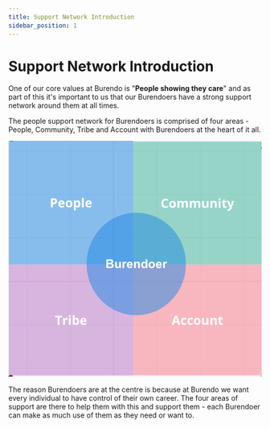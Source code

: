 ```yaml
---
title: Support Network Introduction
sidebar_position: 1
---
```

# Support Network Introduction

One of our core values at Burendo is "**People showing they care**" and as part of this it's important to us that our Burendoers have a strong support network around them at all times.

The people support network for Burendoers is comprised of four areas - People, Community, Tribe and Account with Burendoers at the heart of it all.

![support-network](images/support-network.png)

The reason Burendoers are at the centre is because at Burendo we want every individual to have control of their own career. The four areas of support are there to help them with this and support them - each Burendoer can make as much use of them as they need or want to.
